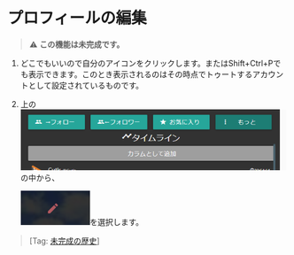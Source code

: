# プロフィールの編集

> ⚠️ **この機能は未完成です。**

1. どこでもいいので自分のアイコンをクリックします。またはShift+Ctrl+Pでも表示できます。このとき表示されるのはその時点でトゥートするアカウントとして設定されているものです。
2. 上の![user2](https://raw.githubusercontent.com/cutls/TheDeskDocs/master/media/user2.png)の中から、  

   ![user10](https://raw.githubusercontent.com/cutls/TheDeskDocs/master/media/user10.png)を選択します。  

> \[Tag: [未完成の歴史](https://docs.thedesk.top/?q=未完成の歴史)\]

